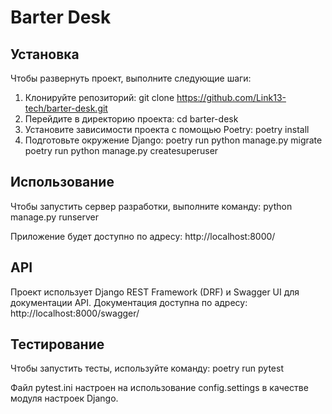 # Barter Desk

## Установка

Чтобы развернуть проект, выполните следующие шаги:
1. Клонируйте репозиторий:
   git clone https://github.com/Link13-tech/barter-desk.git
2. Перейдите в директорию проекта:
   cd barter-desk
3. Установите зависимости проекта с помощью Poetry:
   poetry install
4. Подготовьте окружение Django:
   poetry run python manage.py migrate
   poetry run python manage.py createsuperuser

## Использование

Чтобы запустить сервер разработки, выполните команду:
python manage.py runserver

Приложение будет доступно по адресу: http://localhost:8000/

## API

Проект использует Django REST Framework (DRF) и Swagger UI для документации API. Документация доступна по адресу: http://localhost:8000/swagger/

## Тестирование

Чтобы запустить тесты, используйте команду:
poetry run pytest

Файл pytest.ini настроен на использование config.settings в качестве модуля настроек Django.